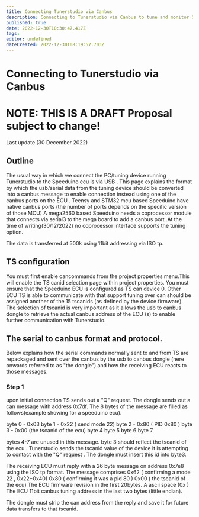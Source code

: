 ```yaml
---
title: Connecting Tunerstudio via Canbus
description: Connecting to Tunerstudio via Canbus to tune and monitor Speeduino and other can connected devices
published: true
date: 2022-12-30T10:30:47.417Z
tags: 
editor: undefined
dateCreated: 2022-12-30T08:19:57.703Z
---
```


# Connecting to Tunerstudio via Canbus
# NOTE: THIS IS A DRAFT Proposal subject to change!
Last update (30 December 2022)
## Outline

The usual way in which we connect the PC/tuning device running Tunerstudio to the Speeduino ecu is via USB . 
This page explains the format by which the usb/serial data from the tuning device should be converted into a canbus message to enable connection instead using one of the canbus ports on the ECU .
Teensy and STM32 mcu based Speeduino have native canbus ports (the number of ports depends on the specific version of those MCU)
A mega2560 based Speeduino needs a coprocessor module that connects via serial3 to the mega board to add a canbus port .At the time of writing(30/12/2022) no coprocessor interface supports the tuning option.

The data is transferred at 500k using 11bit addressing via ISO tp.

## TS configuration 
You must first enable cancommands from the project properties menu.This will enable the TS canid selection page within project properties.
You must ensure that the Speeduino ECU is configured as TS can device 0.
Other ECU TS is able to communicate with that support tuning over can should be assigned another of the 15 tscanids (as defined by the device firmware).
The selection of tscanid is very important as it allows the usb to canbus dongle to retrieve the actual canbus address of the ECU (s) to enable further communication with Tunerstudio.

## The serial to canbus format and protocol.
Below explains how the serial commands normally sent to and from TS are repackaged and sent over the canbus by the usb to canbus dongle (here onwards referred to as "the dongle") and how the receiving ECU reacts to those messages.

### Step 1
upon initial connection TS sends out a "Q" request.
The dongle sends out a can message with address 0x7df.
The 8 bytes of the message are filled as follows(example showing for a speeduino ecu).

byte 0 - 0x03
byte 1 - 0x22  ( send mode 22)
byte 2 - 0x80  ( PID 0x80 )
byte 3 - 0x00 (the tscanid of the ecu)
byte 4
byte 5
byte 6
byte 7

bytes 4-7 are unused in this message.
byte 3 should reflect the tscanid of the ecu . Tunerstudio sends the tscanid value of the device it is attempting to contact with the "Q" request . The dongle must insert this id into byte3.

The receiving ECU must reply with a 26 byte message on address 0x7e8 using the ISO tp format.
The message comprises 
0x62 ( confirming a mode 22 , 0x22+0x40)
0x80 ( confirming it was a pid 80 )
0x00 ( the tscanid of the ecu)
The ECU firmware revision in the first 20bytes.
A ascii space (0x )
The ECU 11bit canbus tuning address in the last two bytes (little endian).

The dongle must strip the can address from the reply and save it for future data transfers to that tscanid.